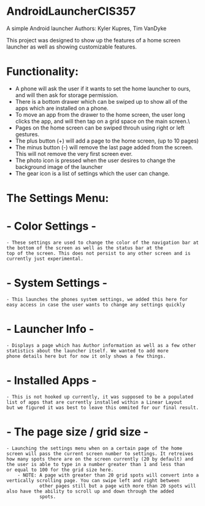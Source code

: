 # AndroidLauncherCIS357
A simple Android launcher
Authors: Kyler Kupres, Tim VanDyke

This project was designed to show up the features of a home screen launcher as well as showing customizable features.

# Functionality:
- A phone will ask the user if it wants to set the home launcher to ours, and will then ask for storage permission.
- There is a bottom drawer which can be swiped up to show all of the apps which are installed on a phone.
- To move an app from the drawer to the home screen, the user long clicks the app, and will then tap on a grid space on the main screen.\
- Pages on the home screen can be swiped throuh using right or left gestures.
- The plus button (+) will add a page to the home screen, (up to 10 pages)
- The minus button (-) will remove the last page added from the screen. This will not remove the very first screen ever.
- The photo icon is pressed when the user desires to change the background image of the launcher
- The gear icon is a list of settings which the user can change.

# The Settings Menu:
# - Color Settings -
    - These settings are used to change the color of the navigation bar at the bottom of the screen as well as the status bar at the
    top of the screen. This does not persist to any other screen and is currently just experimental.
# - System Settings - 
    - This launches the phones system settings, we added this here for easy access in case the user wants to change any settings quickly
# - Launcher Info -
    - Displays a page which has Author information as well as a few other statistics about the launcher itself. We wanted to add more
    phone details here but for now it only shows a few things.
# - Installed Apps - 
    - This is not hooked up currently, it was supposed to be a populated list of apps that are currently installed within a Linear Layout
    but we figured it was best to leave this ommited for our final result.
# - The page size / grid size - 
    - Launching the settings menu when on a certain page of the home screen will pass the current screen number to settings. It retreives 
    how many spots there are on the screen currently (20 by default) and the user is able to type in a number greater than 1 and less than 
    or equal to 100 for the grid size here. 
        - NOTE: A page with greater than 20 grid spots will convert into a vertically scrolling page. You can swipe left and right between
                other pages still but a page with more than 20 spots will also have the ability to scroll up and down through the added 
                spots.
                
                
    

